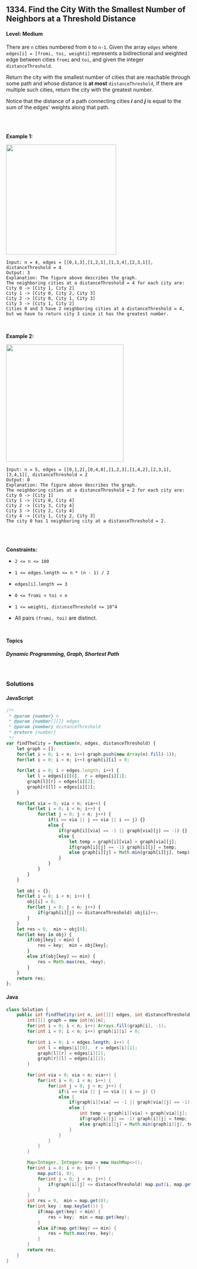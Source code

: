 ## 1334. Find the City With the Smallest Number of Neighbors at a Threshold Distance
#### Level: Medium


There are `n` cities numbered from `0` to `n-1`. Given the array `edges` where `edges[i] = [fromi, toi, weighti]` represents a bidirectional and weighted edge between cities `fromi` and `toi`, and given the integer `distanceThreshold`.

Return the city with the smallest number of cities that are reachable through some path and whose distance is **at most** `distanceThreshold`, If there are multiple such cities, return the city with the greatest number.

Notice that the distance of a path connecting cities ***i*** and ***j*** is equal to the sum of the edges' weights along that path.

<br><br>


**Example 1:** 

<img src="https://assets.leetcode.com/uploads/2020/01/16/find_the_city_01.png" width="300px"/>  <br>  

```
Input: n = 4, edges = [[0,1,3],[1,2,1],[1,3,4],[2,3,1]], distanceThreshold = 4
Output: 3
Explanation: The figure above describes the graph. 
The neighboring cities at a distanceThreshold = 4 for each city are:
City 0 -> [City 1, City 2] 
City 1 -> [City 0, City 2, City 3] 
City 2 -> [City 0, City 1, City 3] 
City 3 -> [City 1, City 2] 
Cities 0 and 3 have 2 neighboring cities at a distanceThreshold = 4, but we have to return city 3 since it has the greatest number.
```

<br> 


**Example 2:**

<img src="https://assets.leetcode.com/uploads/2020/01/16/find_the_city_02.png" width="320px"/>  <br>  

```
Input: n = 5, edges = [[0,1,2],[0,4,8],[1,2,3],[1,4,2],[2,3,1],[3,4,1]], distanceThreshold = 2
Output: 0
Explanation: The figure above describes the graph. 
The neighboring cities at a distanceThreshold = 2 for each city are:
City 0 -> [City 1] 
City 1 -> [City 0, City 4] 
City 2 -> [City 3, City 4] 
City 3 -> [City 2, City 4]
City 4 -> [City 1, City 2, City 3] 
The city 0 has 1 neighboring city at a distanceThreshold = 2.
```

<br>


<!-- **Example 3:**

<!-- <img src="https://assets.leetcode.com/uploads/2020/01/15/sample_3_1684.png" width="540px"/>  <br>

```
Input, Output, Explanation
```

<br>    -->


<br>

**Constraints:**

- `2 <= n <= 100`

- `1 <= edges.length <= n * (n - 1) / 2`

- `edges[i].length == 3`

- `0 <= fromi < toi < n`

- `1 <= weighti, distanceThreshold <= 10^4`

- All pairs `(fromi, toi)` are distinct.  


<br>

**Topics** 

##### Dynamic Programming, Graph, Shortest Path


<br>

### Solutions

#### JavaScript
```javascript
/**
 * @param {number} n
 * @param {number[][]} edges
 * @param {number} distanceThreshold
 * @return {number}
 */
var findTheCity = function(n, edges, distanceThreshold) {
    let graph = [];
    for(let i = 0; i < n; i++) graph.push(new Array(n).fill(-1));
    for(let i = 0; i < n; i++) graph[i][i] = 0;
    
    for(let i = 0; i < edges.length; i++) {
        let l = edges[i][0],  r = edges[i][1];
        graph[l][r] = edges[i][2];
        graph[r][l] = edges[i][2];
    }
    
    for(let via = 0; via < n; via++) {
        for(let i = 0; i < n; i++) {
            for(let j = 0; j < n; j++) {
                if(i == via || j == via || i == j) {}
                else {
                    if(graph[i][via] == -1 || graph[via][j] == -1) {}
                    else {
                        let temp = graph[i][via] + graph[via][j];
                        if(graph[i][j] == -1) graph[i][j] = temp;
                        else graph[i][j] = Math.min(graph[i][j], temp);
                    }
                }
            }
        }
    }
    
    let obj = {};
    for(let i = 0; i < n; i++) {
        obj[i] = 0;
        for(let j = 0; j < n; j++) {
            if(graph[i][j] <= distanceThreshold) obj[i]++;
        }
    }
    let res = 0,  min = obj[0];
    for(let key in obj) {
        if(obj[key] < min) {
            res = key;  min = obj[key];
        }
        else if(obj[key] == min) {
            res = Math.max(res, +key);
        }
    }
    return res;
};

```

#### Java
```java
class Solution {
    public int findTheCity(int n, int[][] edges, int distanceThreshold) {
        int[][] graph = new int[n][n];
        for(int i = 0; i < n; i++) Arrays.fill(graph[i], -1);
        for(int i = 0; i < n; i++) graph[i][i] = 0;
        
        for(int i = 0; i < edges.length; i++) {
            int l = edges[i][0],  r = edges[i][1];
            graph[l][r] = edges[i][2];
            graph[r][l] = edges[i][2];
        }
        
        for(int via = 0; via < n; via++) {
            for(int i = 0; i < n; i++) {
                for(int j = 0; j < n; j++) {
                    if(i == via || j == via || i == j) {}
                    else {
                        if(graph[i][via] == -1 || graph[via][j] == -1) {}
                        else {
                            int temp = graph[i][via] + graph[via][j];
                            if(graph[i][j] == -1) graph[i][j] = temp;
                            else graph[i][j] = Math.min(graph[i][j], temp);
                        }
                    }
                }
            }
        }
        
        Map<Integer, Integer> map = new HashMap<>();
        for(int i = 0; i < n; i++) {
            map.put(i, 0);
            for(int j = 0; j < n; j++) {
                if(graph[i][j] <= distanceThreshold) map.put(i, map.get(i)+1);
            }
        }
        int res = 0,  min = map.get(0);
        for(int key : map.keySet()) {
            if(map.get(key) < min) {
                res = key;  min = map.get(key);
            }
            else if(map.get(key) == min) {
                res = Math.max(res, key);
            }
        }
        return res;
    }
}
```

